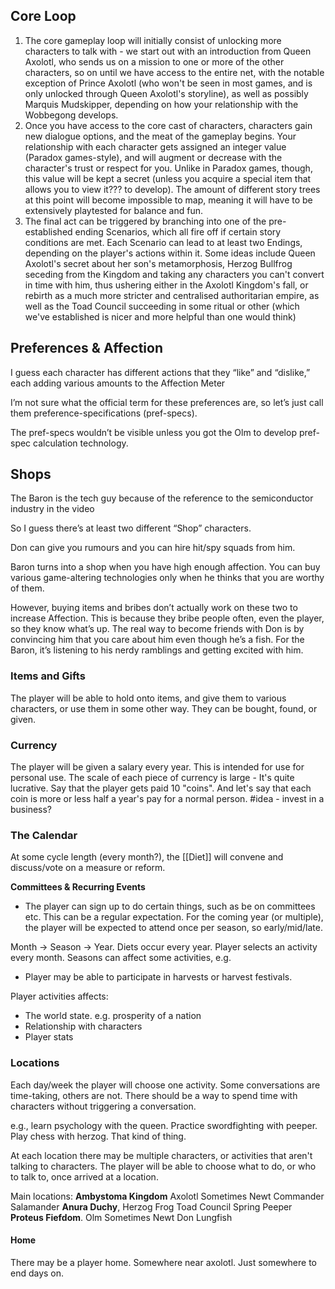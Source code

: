 ## Core Loop
1. The core gameplay loop will initially consist of unlocking more characters to talk with - we start out with an introduction from Queen Axolotl, who sends us on a mission to one or more of the other characters, so on until we have access to the entire net, with the notable exception of Prince Axolotl (who won't be seen in most games, and is only unlocked through Queen Axolotl's storyline), as well as possibly Marquis Mudskipper, depending on how your relationship with the Wobbegong develops.
2. Once you have access to the core cast of characters, characters gain new dialogue options, and the meat of the gameplay begins. Your relationship with each character gets assigned an integer value (Paradox games-style), and will augment or decrease with the character's trust or respect for you. Unlike in Paradox games, though, this value will be kept a secret (unless you acquire a special item that allows you to view it??? to develop). The amount of different story trees at this point will become impossible to map, meaning it will have to be extensively playtested for balance and fun.
3. The final act can be triggered by branching into one of the pre-established ending Scenarios, which all fire off if certain story conditions are met. Each Scenario can lead to at least two Endings, depending on the player's actions within it. Some ideas include Queen Axolotl's secret about her son's metamorphosis, Herzog Bullfrog seceding from the Kingdom and taking any characters you can't convert in time with him, thus ushering either in the Axolotl Kingdom's fall, or rebirth as a much more stricter and centralised authoritarian empire, as well as the Toad Council succeeding in some ritual or other (which we've established is nicer and more helpful than one would think)
## Preferences & Affection
I guess each character has different actions that they “like” and “dislike,” each adding various amounts to the Affection Meter

I’m not sure what the official term for these preferences are, so let’s just call them preference-specifications (pref-specs). 

The pref-specs wouldn’t be visible unless you got the Olm to develop pref-spec calculation technology.
## Shops

The Baron is the tech guy because of the reference to the semiconductor industry in the video

So I guess there’s at least two different “Shop” characters.

Don can give you rumours and you can hire hit/spy squads from him.

Baron turns into a shop when you have high enough affection. You can buy various game-altering technologies only when he thinks that you are worthy of them.

However, buying items and bribes don’t actually work on these two to increase Affection. This is because they bribe people often, even the player, so they know what’s up. The real way to become friends with Don is by convincing him that you care about him even though he’s a fish. For the Baron, it’s listening to his nerdy ramblings and getting excited with him.
### Items and Gifts
The player will be able to hold onto items, and give them to various characters, or use them in some other way. They can be bought, found, or given.
### Currency
The player will be given a salary every year. This is intended for use for personal use. The scale of each piece of currency is large - It's quite lucrative.
Say that the player gets paid 10 "coins". And let's say that each coin is more or less half a year's pay for a normal person.
#idea - invest in a business?
### The Calendar
At some cycle length (every month?), the [[Diet]] will convene and discuss/vote on a measure or reform.

**Committees & Recurring Events**
- The player can sign up to do certain things, such as be on committees etc. This can be a regular expectation. For the coming year (or multiple), the player will be expected to attend once per season, so early/mid/late.

Month -> Season -> Year.
Diets occur every year. 
Player selects an activity every month.
Seasons can affect some activities, e.g.
- Player may be able to participate in harvests or harvest festivals.

Player activities affects:
- The world state. e.g. prosperity of a nation
- Relationship with characters
- Player stats
### Locations 
Each day/week the player will choose one activity. Some conversations are time-taking, others are not. There should be a way to spend time with characters without triggering a conversation.

e.g., learn psychology with the queen. Practice swordfighting with peeper. Play chess with herzog. That kind of thing.

At each location there may be multiple characters, or activities that aren't talking to characters. The player will be able to choose what to do, or who to talk to, once arrived at a location.

Main locations:
**Ambystoma Kingdom**
	Axolotl
	Sometimes Newt
	Commander Salamander
**Anura Duchy**, 
	Herzog Frog
	Toad Council
	Spring Peeper
**Proteus Fiefdom**.
	Olm
	Sometimes Newt
	Don Lungfish
#### Home
There may be a player home. Somewhere near axolotl. Just somewhere to end days on.